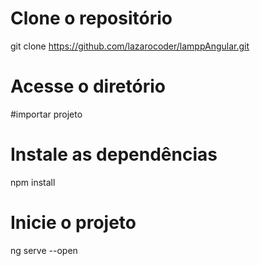 
# Clone o repositório
git clone https://github.com/lazarocoder/lamppAngular.git

# Acesse o diretório

#importar projeto

# Instale as dependências
npm install

# Inicie o projeto
ng serve --open












